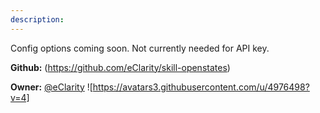 ```yaml
---
description: 
---
```

Config options coming soon.  Not currently needed for API key.

**Github:** (https://github.com/eClarity/skill-openstates)

**Owner:** [@eClarity](https://github.com/eClarity) ![https://avatars3.githubusercontent.com/u/4976498?v=4]

